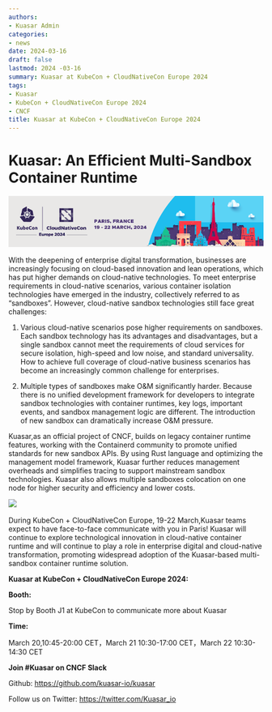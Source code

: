 ```yaml
---
authors:
- Kuasar Admin
categories:
- news
date: 2024-03-16
draft: false
lastmod: 2024 -03-16
summary: Kuasar at KubeCon + CloudNativeCon Europe 2024
tags:
- Kuasar
- KubeCon + CloudNativeCon Europe 2024
- CNCF
title: Kuasar at KubeCon + CloudNativeCon Europe 2024
---
```


# Kuasar: An Efficient Multi-Sandbox Container Runtime

![](./images/KubeconEU.png)

With the deepening of enterprise digital transformation, businesses are increasingly focusing on cloud-based innovation and lean operations, which has put higher demands on cloud-native technologies. To meet enterprise requirements in cloud-native scenarios, various container isolation technologies have emerged in the industry, collectively referred to as “sandboxes”. However, cloud-native sandbox technologies still face great challenges:

1. Various cloud-native scenarios pose higher requirements on sandboxes. Each sandbox technology has its advantages and disadvantages, but a single sandbox cannot meet the requirements of cloud services for secure isolation, high-speed and low noise, and standard universality. How to achieve full coverage of cloud-native business scenarios has become an increasingly common challenge for enterprises.

2. Multiple types of sandboxes make O&M significantly harder. Because there is no unified development framework for developers to integrate sandbox technologies with container runtimes, key logs, important events, and sandbox management logic are different. The introduction of new sandbox can dramatically increase O&M pressure.

Kuasar,as an official project of CNCF, builds on legacy container runtime features, working with the Containerd community to promote unified standards for new sandbox APIs. By using Rust language and optimizing the management model framework, Kuasar further reduces management overheads and simplifies tracing to support mainstream sandbox technologies. Kuasar also allows multiple sandboxes colocation on one node for higher security and efficiency and lower costs.

![](/img/kuasar-horizontal-color.png)

During KubeCon + CloudNativeCon Europe, 19-22 March,Kuasar teams expect to have face-to-face communicate with you in Paris! Kuasar will continue to explore technological innovation in cloud-native container runtime and will continue to play a role in enterprise digital and cloud-native transformation, promoting widespread adoption of the Kuasar-based multi-sandbox container runtime solution.

**Kuasar at  KubeCon + CloudNativeCon Europe 2024:**

**Booth:**

Stop by Booth J1 at KubeCon to communicate more about Kuasar

**Time:**

March 20,10:45-20:00 CET，March 21 10:30-17:00 CET，March 22 10:30-14:30 CET

**Join #Kuasar on CNCF Slack**

Github: https://github.com/kuasar-io/kuasar

Follow us on Twitter: https://twitter.com/Kuasar_io